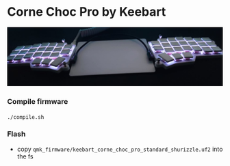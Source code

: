 # Corne Choc Pro by Keebart

![corne](/.github/pictures/corne.jpeg)

### Compile firmware

`./compile.sh`

### Flash

- copy `qmk_firmware/keebart_corne_choc_pro_standard_shurizzle.uf2` into the fs

